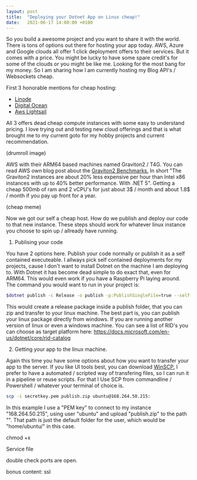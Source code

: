 ```yaml
---
layout: post
title:  "Deploying your Dotnet App on Linux cheap!"
date:   2021-06-17 14:00:00 +0100
---
```


So you build a awesome project and you want to share it with the world. There is tons of options out there for hosting your app today. AWS, Azure and Google clouds all offer 1 click deployment offers to their services. But it comes with a price. You might be lucky to have some spare credit's for some of the clouds or you might be like me. Looking for the most bang for my money. So I am sharing how I am currently hosting my Blog API's / Websockets cheap.

First 3 honorable mentions for cheap hosting:

* [Linode](https://www.linode.com/pricing/)
* [Digital Ocean](https://www.digitalocean.com/pricing/)
* [Aws Lightsail](https://aws.amazon.com/lightsail/pricing/)

All 3 offers dead cheap compute instances with some easy to understand pricing. I love trying out and testing new cloud offerings and that is what brought me to my current goto for my hobby projects and current recommendation. 

(drumroll image)

AWS with their ARM64 based machines named Graviton2 / T4G. You can read AWS own blog post about the [Graviton2 Benchmarks.](https://aws.amazon.com/blogs/compute/powering-net-5-with-aws-graviton2-benchmark-results/) In short "The Graviton2 instances are about 20% less expensive per hour than Intel x86 instances with up to 40% better performance. With .NET 5". Getting a cheap 500mb of ram and 2 vCPU's for just about 3$ / month and about 1.8$ / month if you pay up front for a year.

(cheap meme)

Now we got our self a cheap host. How do we publish and deploy our code to that new instance. These steps should work for whatever linux instance you choose to spin up / allready have running.

1) Publising your code

You have 2 options here. Publish your code normally or publish it as a self contained executeable. I allways pick self contained deployments for my projects, cause I don't want to install Dotnet on the machine I am deploying to. With Dotnet it has become dead simple to do exact that, even for ARM64. This would even work if you have a Raspberry Pi laying around. The command you would want to run in your project is:

```bash
$dotnet publish -c Release -o publish -p:PublishSingleFile=true --self-contained true -r linux-arm64
```

This would create a release package inside a publish folder, that you can zip and transfer to your linux machine. The best part is, you can publish your linux package directly from windows. If you are running another version of linux or even a windows machine. You can see a list of RID's you can choose as target platform here: https://docs.microsoft.com/en-us/dotnet/core/rid-catalog

2) Getting your app to the linux machine.

Again this time you have some options about how you want to transfer your app to the server. If you like UI tools best, you can download [WinSCP.](https://winscp.net/eng/download.php) I prefer to have a automated / scripted way of transfering files, so I can run it in a pipeline or reuse scripts. For that I Use SCP from commandline / Powershell / whatever your terminal of choice is.

```bash
scp -i secretkey.pem publish.zip ubuntu@168.264.50.215:
```

In this example I use a "PEM key" to connect to my instance "168.264.50.215", using user "ubuntu" and upload "publish.zip" to the path "". That path is just the default folder for the user, which would be "home/ubuntu/" in this case.





chmod +x

Service file

double check ports are open.

bonus content: ssl
